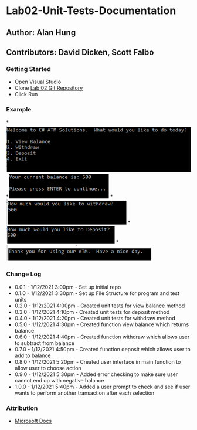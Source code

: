 # Lab02-Unit-Tests-Documentation

## Author: Alan Hung
## Contributors: David Dicken, Scott Falbo

### Getting Started
* Open Visual Studio
* Clone [Lab 02 Git Repository](https://github.com/AlanYHung/Lab02-Unit-Tests-Documentation)
* Click Run

### Example
*![](./Fake%20ATM/Fake%20ATM/assets/mainmenu.PNG)
*![](./Fake%20ATM/Fake%20ATM/assets/viewbalance.PNG)
*![](./Fake%20ATM/Fake%20ATM/assets/withdraw.PNG)
*![](./Fake%20ATM/Fake%20ATM/assets/deposit.PNG)
*![](./Fake%20ATM/Fake%20ATM/assets/exit.PNG)

### Change Log
* 0.0.1 - 1/12/2021 3:00pm - Set up initial repo
* 0.1.0 - 1/12/2021 3:30pm - Set up File Structure for program and test units
* 0.2.0 - 1/12/2021 4:00pm - Created unit tests for view balance method
* 0.3.0 - 1/12/2021 4:10pm - Created unit tests for deposit method
* 0.4.0 - 1/12/2021 4:20pm - Created unit tests for withdraw method
* 0.5.0 - 1/12/2021 4:30pm - Created function view balance which returns balance
* 0.6.0 - 1/12/2021 4:40pm - Created function withdraw which allows user to subtract from balance
* 0.7.0 - 1/12/2021 4:50pm - Created function deposit which allows user to add to balance
* 0.8.0 - 1/12/2021 5:20pm - Created user interface in main function to allow user to choose action
* 0.9.0 - 1/12/2021 5:30pm - Added error checking to make sure user cannot end up with negative balance
* 1.0.0 - 1/12/2021 5:40pm - Added a user prompt to check and see if user wants to perform another transaction after each selection

### Attribution
* [Microsoft Docs](https://docs.microsoft.com/en-us/dotnet/csharp/language-reference/)
